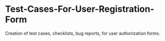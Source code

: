 # Test-Cases-For-User-Registration-Form
Creation of test cases, checklists, bug reports, for user authorization forms.

